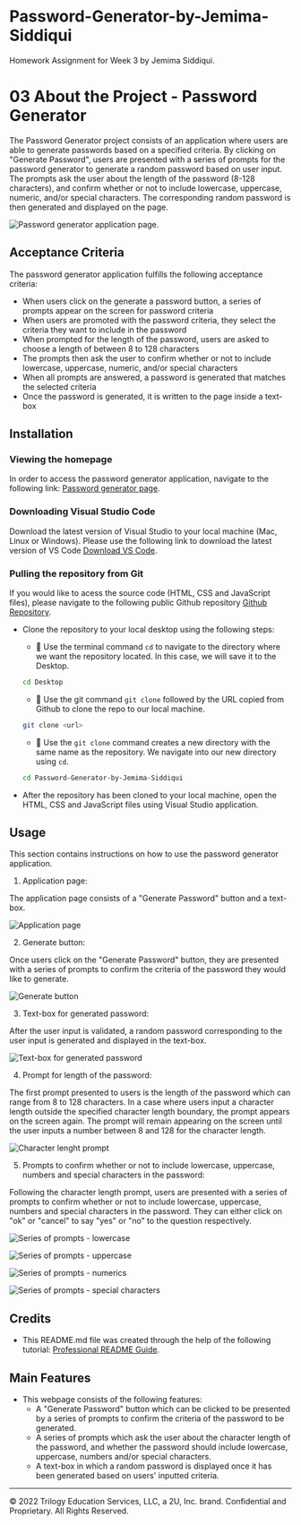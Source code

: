 # Password-Generator-by-Jemima-Siddiqui

Homework Assignment for Week 3 by Jemima Siddiqui. 

# 03 About the Project - Password Generator

The Password Generator project consists of an application where users are able to generate passwords based on a specified criteria. By clicking on "Generate Password", users are presented with a series of prompts for the password generator to generate a random password based on user input. The prompts ask the user about the length of the password (8-128 characters), and confirm whether or not to include lowercase, uppercase, numeric, and/or special characters. The corresponding random password is then generated and displayed on the page. 

![Password generator application page.](./Assets/app-homepage.png)

## Acceptance Criteria

The password generator application fulfills the following acceptance criteria: 

* When users click on the generate a password button, a series of prompts appear on the screen for password criteria  
* When users are promoted with the password criteria, they select the criteria they want to include in the password 
* When prompted for the length of the password, users are asked to choose a length of between 8 to 128 characters 
* The prompts then ask the user to confirm whether or not to include lowercase, uppercase, numeric, and/or special characters
* When all prompts are answered, a password is generated that matches the selected criteria 
* Once the password is generated, it is written to the page inside a text-box

## Installation

### Viewing the homepage 

In order to access the password generator application, navigate to the following link: 
 [Password generator page](https://jemimasiddiqui.github.io/Password-Generator-by-Jemima-Siddiqui/). 

### Downloading Visual Studio Code 

 Download the latest version of Visual Studio to your local machine (Mac, Linux or Windows). Please use the following link to download the latest version of VS Code [Download VS Code](https://code.visualstudio.com/download). 

### Pulling the repository from Git 

If you would like to acess the source code (HTML, CSS and JavaScript files), please navigate to the following public Github repository [Github Repository](https://github.com/JemimaSiddiqui/Password-Generator-by-Jemima-Siddiqui.git). 

* Clone the repository to your local desktop using the following steps:

  * 🔑 Use the terminal command `cd` to navigate to the directory where we want the repository located. In this case, we will save it to the Desktop. 

  ```bash
  cd Desktop
  ```

  * 🔑 Use the git command `git clone` followed by the URL copied from Github to clone the repo to our local machine.

  ```bash
  git clone <url>
  ```

  * 🔑 Use the `git clone` command creates a new directory with the same name as the repository. We navigate into our new directory using `cd`.

  ```bash
  cd Password-Generator-by-Jemima-Siddiqui
  ```
* After the repository has been cloned to your local machine, open the HTML, CSS and JavaScript files using Visual Studio application. 

## Usage 

This section contains instructions on how to use the password generator application. 

1. Application page: 

The application page consists of a "Generate Password" button and a text-box. 

![Application page](./Assets/homepage-closeup.png)

2. Generate button:

Once users click on the "Generate Password" button, they are presented with a series of prompts to confirm the criteria of the password they would like to generate.

![Generate button](./Assets/generate-button.png)

3. Text-box for generated password:

After the user input is validated, a random password corresponding to the user input is generated and displayed in the text-box. 

![Text-box for generated password](./Assets/homepage-closeup.png)

4. Prompt for length of the password: 

The first prompt presented to users is the length of the password which can range from 8 to 128 characters. In a case where users input a character length outside the specified character length boundary, the prompt appears on the screen again. The prompt will remain appearing on the screen until the user inputs a number between 8 and 128 for the character length. 

![Character lenght prompt](./Assets/char-length-prompt.png)

5. Prompts to confirm whether or not to include lowercase, uppercase, numbers and special characters in the password: 

Following the character length prompt, users are presented with a series of prompts to confirm whether or not to include lowercase, uppercase, numbers and special characters in the password. They can either click on "ok" or "cancel" to say "yes" or "no" to the question respectively. 

![Series of prompts - lowercase](./Assets/lowercase.png)

![Series of prompts - uppercase](./Assets/uppercase.png)

![Series of prompts - numerics](./Assets/numeric.png)

![Series of prompts - special characters](./Assets/special-char.png)


## Credits

* This README.md file was created through the help of the following tutorial: [Professional README Guide](https://coding-boot-camp.github.io/full-stack/github/professional-readme-guide).

## Main Features

* This webpage consists of the following features: 
  * A "Generate Password" button which can be clicked to be presented by a series of prompts to confirm the criteria of the password to be generated. 
  * A series of prompts which ask the user about the character length of the password, and whether the password should include lowercase, uppercase, numbers and/or special characters. 
  * A text-box in which a random password is displayed once it has been generated based on users' inputted criteria.
---
© 2022 Trilogy Education Services, LLC, a 2U, Inc. brand. Confidential and Proprietary. All Rights Reserved.


